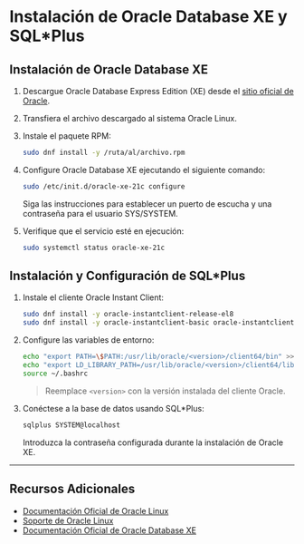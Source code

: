 # Instalación de Oracle Database XE y SQL\*Plus

## Instalación de Oracle Database XE

1. Descargue Oracle Database Express Edition (XE) desde el [sitio oficial de Oracle](https://www.oracle.com/database/technologies/appdev/xe.html).

2. Transfiera el archivo descargado al sistema Oracle Linux.

3. Instale el paquete RPM:

   ```bash
   sudo dnf install -y /ruta/al/archivo.rpm
   ```

4. Configure Oracle Database XE ejecutando el siguiente comando:

   ```bash
   sudo /etc/init.d/oracle-xe-21c configure
   ```

   Siga las instrucciones para establecer un puerto de escucha y una contraseña para el usuario SYS/SYSTEM.

5. Verifique que el servicio esté en ejecución:

   ```bash
   sudo systemctl status oracle-xe-21c
   ```

## Instalación y Configuración de SQL\*Plus

1. Instale el cliente Oracle Instant Client:

   ```bash
   sudo dnf install -y oracle-instantclient-release-el8
   sudo dnf install -y oracle-instantclient-basic oracle-instantclient-sqlplus
   ```

2. Configure las variables de entorno:

   ```bash
   echo "export PATH=\$PATH:/usr/lib/oracle/<version>/client64/bin" >> ~/.bashrc
   echo "export LD_LIBRARY_PATH=/usr/lib/oracle/<version>/client64/lib" >> ~/.bashrc
   source ~/.bashrc
   ```

   > Reemplace `<version>` con la versión instalada del cliente Oracle.

3. Conéctese a la base de datos usando SQL\*Plus:

   ```bash
   sqlplus SYSTEM@localhost
   ```

   Introduzca la contraseña configurada durante la instalación de Oracle XE.

---

## Recursos Adicionales

- [Documentación Oficial de Oracle Linux](https://docs.oracle.com/en/operating-systems/)
- [Soporte de Oracle Linux](https://www.oracle.com/support/)
- [Documentación Oficial de Oracle Database XE](https://docs.oracle.com/en/database/)
